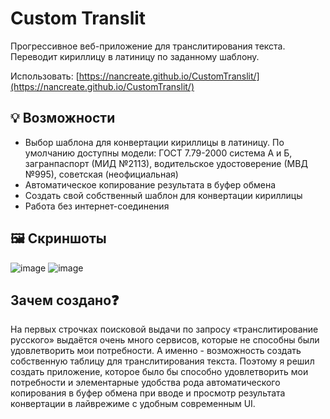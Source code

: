 # Custom Translit
Прогрессивное веб-приложение для транслитирования текста. Переводит кириллицу в латиницу по заданному шаблону.

Использовать: [https://nancreate.github.io/CustomTranslit/](https://nancreate.github.io/CustomTranslit/)

## 💡 Возможности
- Выбор шаблона для конвертации кириллицы в латиницу. По умолчанию доступны модели: ГОСТ 7.79-2000 система А и Б, загранпаспорт (МИД №2113), водительское удостоверение (МВД №995), советская (неофициальная)
- Автоматическое копирование результата в буфер обмена
- Создать свой собственный шаблон для конвертации кириллицы
- Работа без интернет-соединения

## 🖼 Скриншоты
![image](https://user-images.githubusercontent.com/110712717/208377075-92f6271c-dd4c-4caa-ba3f-9da9090bf751.png)
![image](https://user-images.githubusercontent.com/110712717/208377309-975d58cb-1362-4628-aef6-334ee4780029.png)

## Зачем создано❓
На первых строчках поисковой выдачи по запросу «транслитирование русского» выдаётся очень много сервисов, которые не способны были удовлетворить мои потребности. А именно - возможность создать собственную таблицу для транслитирования текста. Поэтому я решил создать приложение, которое было бы способно удовлетворить мои потребности и элементарные удобства рода автоматического копирования в буфер обмена при вводе и просмотр результата конвертации в лайврежиме с удобным современным UI.
